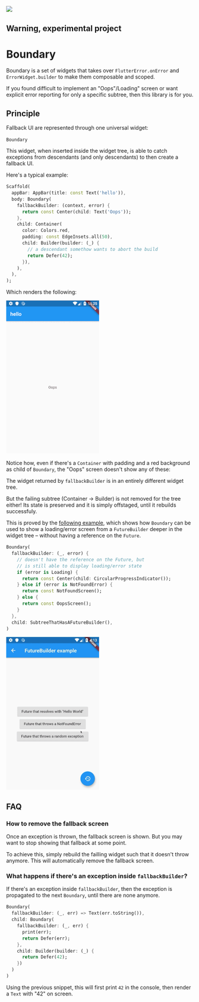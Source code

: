 <img
    src="https://cdn0.iconfinder.com/data/icons/poison-symbol/66/30-512.png"
    width="100px"
/> <h2>Warning, experimental project</h2>

# Boundary

Boundary is a set of widgets that takes over `FlutterError.onError` and
`ErrorWidget.builder` to make them composable and scoped.

If you found difficult to implement an "Oops"/Loading" screen or want
explicit error reporting for only a specific subtree, then this library is
for you.

## Principle

Fallback UI are represented through one universal widget:

`Boundary`

This widget, when inserted inside the widget tree, is able to catch exceptions
from descendants (and only descendants) to then create a fallback UI.

Here's a typical example:

```dart
Scaffold(
  appBar: AppBar(title: const Text('hello')),
  body: Boundary(
    fallbackBuilder: (context, error) {
      return const Center(child: Text('Oops'));
    },
    child: Container(
      color: Colors.red,
      padding: const EdgeInsets.all(50),
      child: Builder(builder: (_) {
        // a descendant somethow wants to abort the build
        return Defer(42);
      }),
    ),
  ),
);
```

Which renders the following:

![screenshot](https://raw.githubusercontent.com/rrousselGit/boundary/master/resources/example.gif?token=AEZ3I3LKSLRD32SLVLUBIMC5GRG7S)

Notice how, even if there's a `Container` with padding and a red background
as child of `Boundary`, the "Oops" screen doesn't show any of these:

The widget returned by `fallbackBuilder` is in an entirely different widget tree.

But the failing subtree (Container -> Builder) is not removed for the tree either!
Its state is preserved and it is simply offstaged, until it rebuilds successfuly.

This is proved by the [following example](https://github.com/rrousselGit/boundary/blob/master/example/lib/future_builder.dart),
which shows how `Boundary` can be used to show a loading/error screen from a
`FutureBuilder` deeper in the widget tree – without having a reference on
the `Future`.

```dart
Boundary(
  fallbackBuilder: (_, error) {
    // doesn't have the reference on the Future, but
    // is still able to display loading/error state
    if (error is Loading) {
      return const Center(child: CircularProgressIndicator());
    } else if (error is NotFoundError) {
      return const NotFoundScreen();
    } else {
      return const OopsScreen();
    }
  },
  child: SubtreeThatHasAFutureBuilder(),
)
```

![future builder example](https://raw.githubusercontent.com/rrousselGit/boundary/master/resources/future_builder.gif?token=AEZ3I3NDM2W3MC34RXS5YXS5GSIEK)

## FAQ

### How to remove the fallback screen

Once an exception is thrown, the fallback screen is shown. But you may want to
stop showing that fallback at some point.

To achieve this, simply rebuild the failling widget such that it doesn't throw
anymore. This will automatically remove the fallback screen.

### What happens if there's an exception inside `fallbackBuilder`?

If there's an exception inside `fallbackBuilder`, then the exception is propagated
to the next `Boundary`, until there are none anymore.

```dart
Boundary(
  fallbackBuilder: (_, err) => Text(err.toString()),
  child: Boundary(
    fallbackBuilder: (_, err) {
      print(err);
      return Defer(err);
    },
    child: Builder(builder: (_) {
      return Defer(42);
    })
  )
)
```

Using the previous snippet, this will first print `42` in the console, then
render a `Text` with "42" on screen.
